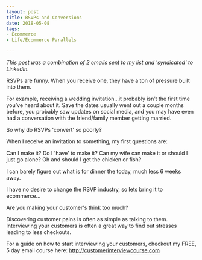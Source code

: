 ```yaml
---
layout: post
title: RSVPs and Conversions
date: 2018-05-08
tags:
- Ecommerce
- Life/Ecommerce Parallels

---
```


_This post was a combination of 2 emails sent to my list and 'syndicated' to LinkedIn._

RSVPs are funny. When you receive one, they have a ton of pressure built into them.

For example, receiving a wedding invitation...it probably isn’t the first time you’ve heard about it. Save the dates usually went out a couple months before, you probably saw updates on social media, and you may have even had a conversation with the friend/family member getting married.

So why do RSVPs 'convert' so poorly?

When I receive an invitation to something, my first questions are:

Can I make it? Do I 'have' to make it? Can my wife can make it or should I just go alone? Oh and should I get the chicken or fish? 

I can barely figure out what is for dinner the today, much less 6 weeks away.

I have no desire to change the RSVP industry, so lets bring it to ecommerce…

Are you making your customer's think too much?

Discovering customer pains is often as simple as talking to them. Interviewing your customers is often a great way to find out stresses leading to less checkouts.

For a guide on how to start interviewing your customers, checkout my FREE, 5 day email course here: http://customerinterviewcourse.com